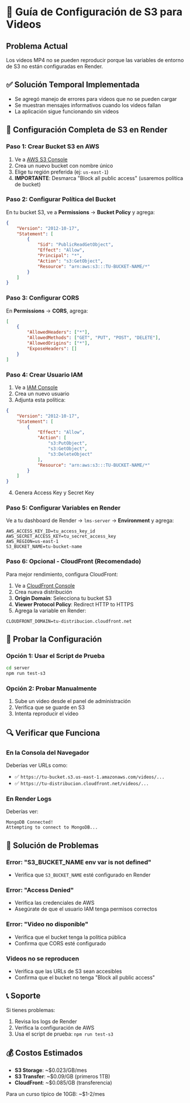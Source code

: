 # 🎥 Guía de Configuración de S3 para Videos

## Problema Actual
Los videos MP4 no se pueden reproducir porque las variables de entorno de S3 no están configuradas en Render.

## ✅ Solución Temporal Implementada
- Se agregó manejo de errores para videos que no se pueden cargar
- Se muestran mensajes informativos cuando los videos fallan
- La aplicación sigue funcionando sin videos

## 🔧 Configuración Completa de S3 en Render

### Paso 1: Crear Bucket S3 en AWS
1. Ve a [AWS S3 Console](https://console.aws.amazon.com/s3/)
2. Crea un nuevo bucket con nombre único
3. Elige tu región preferida (ej: `us-east-1`)
4. **IMPORTANTE**: Desmarca "Block all public access" (usaremos política de bucket)

### Paso 2: Configurar Política del Bucket
En tu bucket S3, ve a **Permissions** → **Bucket Policy** y agrega:

```json
{
    "Version": "2012-10-17",
    "Statement": [
        {
            "Sid": "PublicReadGetObject",
            "Effect": "Allow",
            "Principal": "*",
            "Action": "s3:GetObject",
            "Resource": "arn:aws:s3:::TU-BUCKET-NAME/*"
        }
    ]
}
```

### Paso 3: Configurar CORS
En **Permissions** → **CORS**, agrega:

```json
[
    {
        "AllowedHeaders": ["*"],
        "AllowedMethods": ["GET", "PUT", "POST", "DELETE"],
        "AllowedOrigins": ["*"],
        "ExposeHeaders": []
    }
]
```

### Paso 4: Crear Usuario IAM
1. Ve a [IAM Console](https://console.aws.amazon.com/iam/)
2. Crea un nuevo usuario
3. Adjunta esta política:

```json
{
    "Version": "2012-10-17",
    "Statement": [
        {
            "Effect": "Allow",
            "Action": [
                "s3:PutObject",
                "s3:GetObject",
                "s3:DeleteObject"
            ],
            "Resource": "arn:aws:s3:::TU-BUCKET-NAME/*"
        }
    ]
}
```

4. Genera Access Key y Secret Key

### Paso 5: Configurar Variables en Render
Ve a tu dashboard de Render → `lms-server` → **Environment** y agrega:

```
AWS_ACCESS_KEY_ID=tu_access_key_id
AWS_SECRET_ACCESS_KEY=tu_secret_access_key
AWS_REGION=us-east-1
S3_BUCKET_NAME=tu-bucket-name
```

### Paso 6: Opcional - CloudFront (Recomendado)
Para mejor rendimiento, configura CloudFront:

1. Ve a [CloudFront Console](https://console.aws.amazon.com/cloudfront/)
2. Crea nueva distribución
3. **Origin Domain**: Selecciona tu bucket S3
4. **Viewer Protocol Policy**: Redirect HTTP to HTTPS
5. Agrega la variable en Render:
```
CLOUDFRONT_DOMAIN=tu-distribucion.cloudfront.net
```

## 🧪 Probar la Configuración

### Opción 1: Usar el Script de Prueba
```bash
cd server
npm run test-s3
```

### Opción 2: Probar Manualmente
1. Sube un video desde el panel de administración
2. Verifica que se guarde en S3
3. Intenta reproducir el video

## 🔍 Verificar que Funciona

### En la Consola del Navegador
Deberías ver URLs como:
- ✅ `https://tu-bucket.s3.us-east-1.amazonaws.com/videos/...`
- ✅ `https://tu-distribucion.cloudfront.net/videos/...`

### En Render Logs
Deberías ver:
```
MongoDB Connected!
Attempting to connect to MongoDB...
```

## 🚨 Solución de Problemas

### Error: "S3_BUCKET_NAME env var is not defined"
- Verifica que `S3_BUCKET_NAME` esté configurado en Render

### Error: "Access Denied"
- Verifica las credenciales de AWS
- Asegúrate de que el usuario IAM tenga permisos correctos

### Error: "Video no disponible"
- Verifica que el bucket tenga la política pública
- Confirma que CORS esté configurado

### Videos no se reproducen
- Verifica que las URLs de S3 sean accesibles
- Confirma que el bucket no tenga "Block all public access"

## 📞 Soporte

Si tienes problemas:
1. Revisa los logs de Render
2. Verifica la configuración de AWS
3. Usa el script de prueba: `npm run test-s3`

## 💰 Costos Estimados
- **S3 Storage**: ~$0.023/GB/mes
- **S3 Transfer**: ~$0.09/GB (primeros 1TB)
- **CloudFront**: ~$0.085/GB (transferencia)

Para un curso típico de 10GB: ~$1-2/mes 